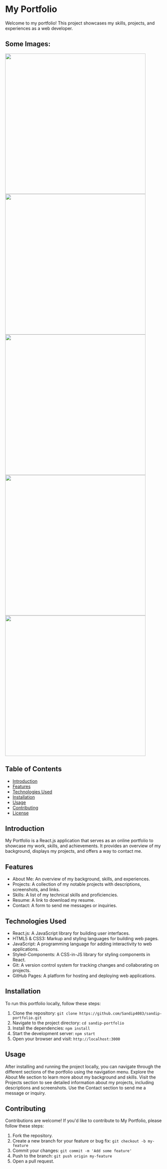 # My Portfolio
Welcome to my portfolio! This project showcases my skills, projects, and experiences as a web developer.

## Some Images:
<img width="450px;" src="https://github.com/user-attachments/assets/b2ee50ea-f24a-4f5a-bfff-ae03a5487395"/>
<img width="450px;" src="https://github.com/user-attachments/assets/937f74d2-860a-4dfa-8944-aeb0a1bd7247"/>
<img width="450px;" src="https://github.com/user-attachments/assets/a5eec1c7-b148-4d5d-9685-d4fa9fac2472"/>
<img width="450px;" src="https://github.com/user-attachments/assets/64f3eaa6-6320-4b01-a8b2-cfadd4d8b17e"/>
<img width="450px;" src="https://github.com/user-attachments/assets/3e4329db-e5f5-4617-bf8f-9f59ac199d65"/>

## Table of Contents
- [Introduction](#introduction)
- [Features](#features)
- [Technologies Used](#technologies-used)
- [Installation](#installation)
- [Usage](#usage)
- [Contributing](#contributing)
- [License](#license)

## Introduction
My Portfolio is a React.js application that serves as an online portfolio to showcase my work, skills, and achievements. It provides an overview of my background, displays my projects, and offers a way to contact me.

## Features
- About Me: An overview of my background, skills, and experiences.
- Projects: A collection of my notable projects with descriptions, screenshots, and links.
- Skills: A list of my technical skills and proficiencies.
- Resume: A link to download my resume.
- Contact: A form to send me messages or inquiries.

## Technologies Used
- React.js: A JavaScript library for building user interfaces.
- HTML5 & CSS3: Markup and styling languages for building web pages.
- JavaScript: A programming language for adding interactivity to web applications.
- Styled-Components: A CSS-in-JS library for styling components in React.
- Git: A version control system for tracking changes and collaborating on projects.
- GitHub Pages: A platform for hosting and deploying web applications.

## Installation
To run this portfolio locally, follow these steps:

1. Clone the repository: `git clone https://github.com/Sandip4083/sandip-portfolio.git`
2. Navigate to the project directory: `cd sandip-portfolio`
3. Install the dependencies: `npm install`
4. Start the development server: `npm start`
5. Open your browser and visit: `http://localhost:3000`

## Usage
After installing and running the project locally, you can navigate through the different sections of the portfolio using the navigation menu. Explore the About Me section to learn more about my background and skills. Visit the Projects section to see detailed information about my projects, including descriptions and screenshots. Use the Contact section to send me a message or inquiry.

## Contributing
Contributions are welcome! If you'd like to contribute to My Portfolio, please follow these steps:

1. Fork the repository.
2. Create a new branch for your feature or bug fix: `git checkout -b my-feature`
3. Commit your changes: `git commit -m 'Add some feature'`
4. Push to the branch: `git push origin my-feature`
5. Open a pull request.


